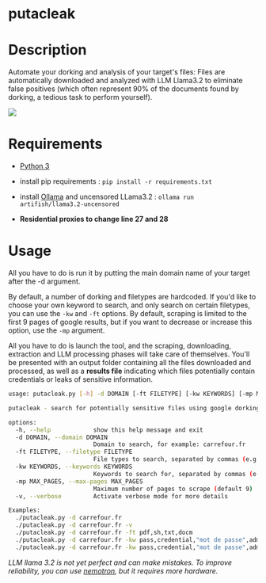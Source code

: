 # putacleak

# Description

Automate your dorking and analysis of your target's files: Files are automatically downloaded and analyzed with LLM Llama3.2 to eliminate false positives (which often represent 90% of the documents found by dorking, a tedious task to perform yourself).

![](https://i.ibb.co/hZ5j54r/Capture.png)

# Requirements

- [Python 3](https://www.python.org/download/releases/3.0/)

- install pip requirements : `pip install -r requirements.txt`

- install [Ollama](https://ollama.com/download) and uncensored LLama3.2 : `ollama run artifish/llama3.2-uncensored`

- **Residential proxies to change line 27 and 28**


# Usage

All you have to do is run it by putting the main domain name of your target after the -d argument.

By default, a number of dorking and filetypes are hardcoded. If you'd like to choose your own keyword to search, and only search on certain filetypes, you can use the `-kw` and `-ft` options. 
By default, scraping is limited to the first 9 pages of google results, but if you want to decrease or increase this option, use the `-mp` argument.

All you have to do is launch the tool, and the scraping, downloading, extraction and LLM processing phases will take care of themselves. You'll be presented with an output folder containing all the files downloaded and processed, as well as a **results file** indicating which files potentially contain credentials or leaks of sensitive information. 

```bash
usage: putacleak.py [-h] -d DOMAIN [-ft FILETYPE] [-kw KEYWORDS] [-mp MAX_PAGES] [-v]

putacleak - search for potentially sensitive files using google dorking and then analyze their content with LLM

options:
  -h, --help            show this help message and exit
  -d DOMAIN, --domain DOMAIN
                        Domain to search, for example: carrefour.fr
  -ft FILETYPE, --filetype FILETYPE
                        File types to search, separated by commas (e.g.: pdf,docx,doc)
  -kw KEYWORDS, --keywords KEYWORDS
                        Keywords to search for, separated by commas (e.g.: creds,"mot de passe",admin)
  -mp MAX_PAGES, --max-pages MAX_PAGES
                        Maximum number of pages to scrape (default 9)
  -v, --verbose         Activate verbose mode for more details

Examples:
  ./putacleak.py -d carrefour.fr
  ./putacleak.py -d carrefour.fr -v
  ./putacleak.py -d carrefour.fr -ft pdf,sh,txt,docm
  ./putacleak.py -d carrefour.fr -kw pass,credential,"mot de passe",administrator
  ./putacleak.py -d carrefour.fr -kw pass,credential,"mot de passe",administrator -ft pdf,sh,txt,docm -mp 13
```

*LLM llama 3.2 is not yet perfect and can make mistakes. To improve reliability, you can use [nemotron](https://ollama.com/library/nemotron), but it requires more hardware.*
